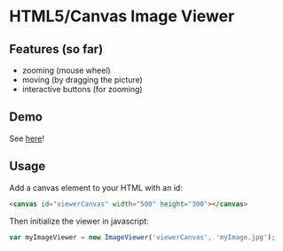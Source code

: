 # HTML5/Canvas Image Viewer

## Features (so far)

 * zooming (mouse wheel)
 * moving (by dragging the picture)
 * interactive buttons (for zooming)

## Demo

See [here](http://pfirpfel.github.io/image-viewer)!

## Usage

Add a canvas element to your HTML with an id:

```html
<canvas id="viewerCanvas" width="500" height="300"></canvas>
```

Then initialize the viewer in javascript:

```javascript
var myImageViewer = new ImageViewer('viewerCanvas', 'myImage.jpg');
```
